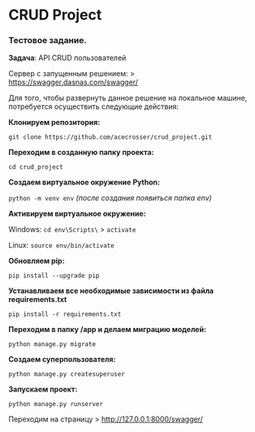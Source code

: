 # CRUD Project

### Тестовое задание.
**Задача**: API CRUD пользователей 

Сервер с запущенным решением: > 
https://swagger.dasnas.com/swagger/

Для того, чтобы развернуть данное решение на локальное машине, потребуется осуществить следующие действия: 

**Клонируем репозитория:**

`git clone https://github.com/acecrosser/crud_project.git`

**Переходим в созданную папку проекта:**

`cd crud_project`

**Создаем виртуальное окружение Python:**

`python -m venv env` *(после создания появиться папка env)*

**Активируем виртуальное окружение:**

Windows: `cd env\Scripts\` > `activate`

Linux: `source env/bin/activate`

**Обновляем pip:**

`pip install --upgrade pip`

**Устанавливаем все необходимые зависимости из файла requirements.txt**

`pip install -r requirements.txt`

**Переходим в папку /app и делаем миграцию моделей:**

`python manage.py migrate`

**Создаем суперпользователя:**

`python manage.py createsuperuser`

**Запускаем проект:**

`python manage.py runserver`

Переходим на страницу > http://127.0.0.1:8000/swagger/
